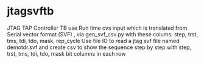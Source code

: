 # jtagsvftb
JTAG TAP Controller TB use Run time cvs input which is translated from Serial vector format (SVF) , via gen_svf_csv.py with these colums: step, trst, tms, tdi, tdo, mask, rep_cycle  Use file IO to read  a jtag svf file named demotdr.svf and create csv to show the sequence step by step with step, trst, tms, tdi, tdo, mask bit columns in each row
